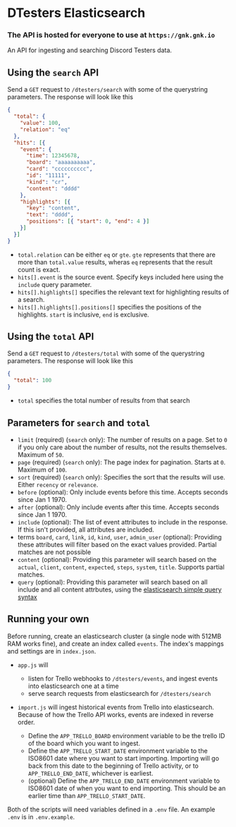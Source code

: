 # DTesters Elasticsearch

### The API is hosted for everyone to use at `https://gnk.gnk.io`

An API for ingesting and searching Discord Testers data.

## Using the `search` API

Send a `GET` request to `/dtesters/search` with some of the querystring parameters. The response will look like this

```json
{
  "total": {
    "value": 100,
    "relation": "eq"
  },
  "hits": [{
    "event": {
      "time": 12345678,
      "board": "aaaaaaaaaa",
      "card": "cccccccccc",
      "id": "11111",
      "kind": "cr",
      "content": "dddd"
    },
    "highlights": [{
      "key": "content",
      "text": "dddd",
      "positions": [{ "start": 0, "end": 4 }]
    }]
  }]
}
```

* `total.relation` can be either `eq` or `gte`. `gte` represents that there are more than `total.value` results, wheras `eq` represents that the result count is exact.
* `hits[].event` is the source event. Specify keys included here using the `include` query parameter.
* `hits[].highlights[]` specifies the relevant text for highlighting results of a search.
* `hits[].highlights[].positions[]` specifies the positions of the highlights. `start` is inclusive, `end` is exclusive.

## Using the `total` API

Send a `GET` request to `/dtesters/total` with some of the querystring parameters. The response will look like this

```json
{
  "total": 100
}
```

* `total` specifies the total number of results from that search

## Parameters for `search` and `total`

* `limit` (required) (`search` only): The number of results on a page. Set to `0` if you only care about the number of results, not the results themselves. Maximum of `50`.
* `page` (required) (`search` only): The page index for pagination. Starts at `0`. Maximum of `100`.
* `sort` (required) (`search` only): Specifies the sort that the results will use. Either `recency` or `relevance`.
* `before` (optional): Only include events before this time. Accepts seconds since Jan 1 1970.
* `after` (optional): Only include events after this time. Accepts seconds since Jan 1 1970.
* `include` (optional): The list of event attributes to include in the response. If this isn't provided, all attributes are included.
* terms `board`, `card`, `link`, `id`, `kind`, `user`, `admin_user` (optional): Providing these attributes will filter based on the exact values provided. Partial matches are not possible
* `content` (optional): Providing this parameter will search based on the `actual`, `client`, `content`, `expected`, `steps`, `system`, `title`. Supports partial matches.
* `query` (optional): Providing this parameter will search based on all include and all content attrbutes, using the [elasticsearch simple query syntax](https://www.elastic.co/guide/en/elasticsearch/reference/current/query-dsl-simple-query-string-query.html#simple-query-string-syntax)

## Running your own

Before running, create an elasticsearch cluster (a single node with 512MB RAM works fine), and create an index called `events`. The index's mappings and settings are in `index.json`.

* `app.js` will
  * listen for Trello webhooks to `/dtesters/events`, and ingest events into elasticsearch one at a time
  * serve search requests from elasticsearch for `/dtesters/search`

* `import.js` will ingest historical events from Trello into elasticsearch. Because of how the Trello API works, events are indexed in reverse order.
  * Define the `APP_TRELLO_BOARD` environment variable to be the trello ID of the board which you want to ingest.
  * Define the `APP_TRELLO_START_DATE` environment variable to the ISO8601 date where you want to start importing. Importing will go back from this date to the beginning of Trello activity, or to `APP_TRELLO_END_DATE`, whichever is earliest.
  * (optional) Define the `APP_TRELLO_END_DATE` environment variable to ISO8601 date of when you want to end importing. This should be an earlier time than `APP_TRELLO_START_DATE`.

Both of the scripts will need variables defined in a `.env` file. An example `.env` is in `.env.example`.

